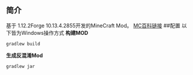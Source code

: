 ## 简介
基于 1.12.2Forge 10.13.4.2855开发的MineCraft Mod。
[MC百科链接](https://www.mcmod.cn/class/5665.html)
##配置
以下皆为Windows操作方式
**构建MOD**
```shell
gradlew build
```
**生成反混淆Mod**
```shell
gradlew jar
```